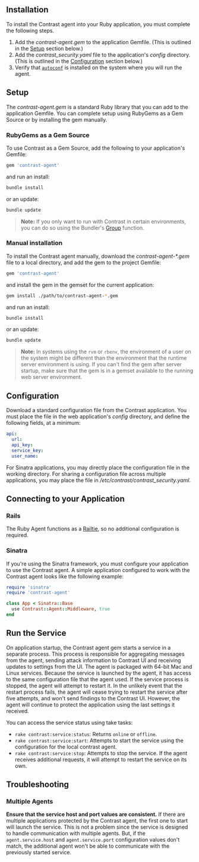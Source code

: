 <!--
title: "Ruby Agent Installation"
description: "Installing the Ruby Agent"
tags: "Ruby on Rails agent installation"
-->

## Installation

To install the Contrast agent into your Ruby application, you must complete the following steps.

1. Add the *contrast-agent.gem* to the application Gemfile. (This is outlined in the [Setup](#Setup) section below.)
1. Add the *contrast_security.yaml* file to the application's *config* directory. (This is outlined in the [Configuration](#Configuration) section below.)
1. Verify that [`autoconf`](https://www.gnu.org/software/autoconf/) is installed on the system where you will run the agent.

## Setup

The *contrast-agent.gem* is a standard Ruby library that you can add to the application Gemfile. You can complete setup using RubyGems as a Gem Source or by installing the gem manually.

### RubyGems as a Gem Source

To use Contrast as a Gem Source, add the following to your application's Gemfile:

``` ruby
gem 'contrast-agent'
```

and run an install:

``` bash
bundle install
```

or an update:

``` bash
bundle update
```

> **Note:** If you only want to run with Contrast in certain environments, you can do so using the Bundler's [Group](https://bundler.io/v1.5/groups.html) function.

### Manual installation

To install the Contrast agent manually, download the *contrast-agent-\*.gem* file to a local directory, and add the gem to the project Gemfile:

``` ruby
gem 'contrast-agent'
```

and install the gem in the gemset for the current application:

``` bash
gem install ./path/to/contrast-agent-*.gem
```

and run an install:

``` bash
bundle install
```

or an update:

``` bash
bundle update
```

> **Note:** In systems using the `rvm` or `rbenv`, the environment of a user on the system might be different than the environment that the runtime server environment is using. If you can't find the gem after server startup, make sure that the gem is in a gemset available to the running web server environment.

## Configuration

Download a standard configuration file from the Contrast application. You must place the file in the web application's *config* directory, and define the following fields, at a minimum:

``` yaml
api:
  url:
  api_key:
  service_key:
  user_name:
```

For Sinatra applications, you may directly place the configuration file in the working directory. For sharing a configuration file across multiple applications, you may place the file in */etc/contrast/contrast_security.yaml*.

## Connecting to your Application

### Rails

The Ruby Agent functions as a [Railtie](https://github.com/rails/rails/tree/master/railties), so no additional configuration is required.

### Sinatra

If you're using the Sinatra framework, you must configure your application to use the Contrast agent. A simple application configured to work with the Contrast agent looks like the following example:

``` ruby
require 'sinatra'
require 'contrast-agent'

class App < Sinatra::Base
  use Contrast::Agent::Middleware, true
end
```


## Run the Service

On application startup, the Contrast agent gem starts a service in a separate process. This process is responsible for aggregating messages from the agent, sending attack information to Contrast UI and receiving updates to settings from the UI. The agent is packaged with 64-bit Mac and Linux services. Because the service is launched by the agent, it has access to the same configuration file that the agent used. If the service process is stopped, the agent will attempt to restart it. In the unlikely event that the restart process fails, the agent will cease trying to restart the service after five attempts, and won't send findings to the Contrast UI. However, the agent will continue to protect the application using the last settings it received.

You can access the service status using take tasks:

* `rake contrast:service:status`: Returns `online` or `offline`.
* `rake contrast:service:start`:  Attempts to start the service using the configuration for the local contrast agent.
* `rake contrast:service:stop`:   Attempts to stop the service. If the agent receives additional requests, it will attempt to restart the service on its own.

## Troubleshooting

### Multiple Agents

**Ensure that the service host and port values are consistent.** If there are multiple applications protected by the Contrast agent, the first one to start will launch the service. This is not a problem since the service is designed to handle communication with multiple agents. But, if the `agent.service.host` and `agent.service.port` configuration values don't match, the additional agent won't be able to communicate with the previously started service.
